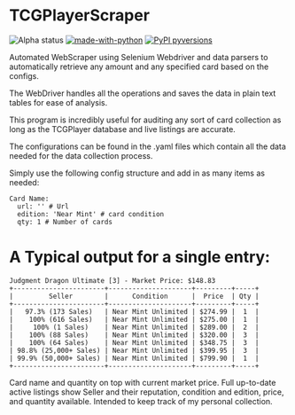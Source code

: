 # TCGPlayerScraper

![Alpha status](https://img.shields.io/badge/Project%20status-Alpha-red.svg)
[![made-with-python](https://img.shields.io/badge/Made%20with-Python-1f425f.svg)](https://www.python.org/)
[![PyPI pyversions](https://camo.githubusercontent.com/fd8c489427511a31795637b3168c0d06532f4483/68747470733a2f2f696d672e736869656c64732e696f2f707970692f707976657273696f6e732f77696b6970656469612d6170692e7376673f7374796c653d666c6174)](https://pypi.python.org/pypi/ansicolortags/)

Automated WebScraper using Selenium Webdriver and data parsers to automatically retrieve any amount and any specified card based on the configs.

The WebDriver handles all the operations and saves the data in plain text tables for ease of analysis.

This program is incredibly useful for auditing any sort of card collection as long as the TCGPlayer database and live listings are accurate.

The configurations can be found in the .yaml files which contain all the data needed for the data collection process.

Simply use the following config structure and add in as many items as needed:

```
Card Name:
  url: '' # Url 
  edition: 'Near Mint' # card condition
  qty: 1 # Number of cards 
```

# A Typical output for a single entry:
```
Judgment Dragon Ultimate [3] - Market Price: $148.83
+-----------------------+---------------------+---------+-----+
|         Seller        |      Condition      |  Price  | Qty |
+-----------------------+---------------------+---------+-----+
|   97.3% (173 Sales)   | Near Mint Unlimited | $274.99 |  1  |
|    100% (616 Sales)   | Near Mint Unlimited | $275.00 |  1  |
|     100% (1 Sales)    | Near Mint Unlimited | $289.00 |  2  |
|    100% (88 Sales)    | Near Mint Unlimited | $320.00 |  3  |
|    100% (64 Sales)    | Near Mint Unlimited | $348.75 |  3  |
| 98.8% (25,000+ Sales) | Near Mint Unlimited | $399.95 |  3  |
| 99.9% (50,000+ Sales) | Near Mint Unlimited | $799.90 |  1  |
+-----------------------+---------------------+---------+-----+
```

Card name and quantity on top with current market price.
Full up-to-date active listings show Seller and their reputation, condition and edition, price, and quantity available.
Intended to keep track of my personal collection.